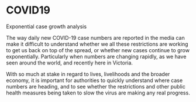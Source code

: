 # COVID19
Exponential case growth analysis

The way daily new COVID-19 case numbers are reported in the media can make it difficult to understand whether 
we all these restrictions are working to get us back on top of the spread, or whether new cases continue to grow 
exponentially. Particularly when numbers are changing rapidly, as we have seen around the world, and recently here 
in Victoria.

With so much at stake in regard to lives, livelihoods and the broader economy, it is important for authorities to 
quickly understand where case numbers are heading, and to see whether the restrictions and other public health 
measures being taken to slow the virus are making any real progress.
